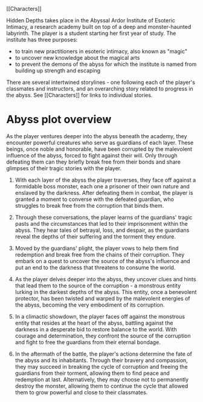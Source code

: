 [[Characters]]

Hidden Depths takes place in the Abyssal Ardor Institute of Esoteric Intimacy, a research academy built on top of a deep and monster-haunted labyrinth. The player is a student starting her first year of study. The institute has three purposes: 
- to train new practitioners in esoteric intimacy, also known as "magic"
- to uncover new knowledge about the magical arts
- to prevent the demons of the abyss for which the institute is named from building up strength and escaping

There are several intertwined storylines - one following each of the player's classmates and instructors, and an overarching story related to progress in the abyss. See [[Characters]] for links to individual stories.

# Abyss plot overview
As the player ventures deeper into the abyss beneath the academy, they encounter powerful creatures who serve as guardians of each layer. These beings, once noble and honorable, have been corrupted by the malevolent influence of the abyss, forced to fight against their will. Only through defeating them can they briefly break free from their bonds and share glimpses of their tragic stories with the player.

1. With each layer of the abyss the player traverses, they face off against a formidable boss monster, each one a prisoner of their own nature and enslaved by the darkness. After defeating them in combat, the player is granted a moment to converse with the defeated guardian, who struggles to break free from the corruption that binds them.
    
2. Through these conversations, the player learns of the guardians' tragic pasts and the circumstances that led to their imprisonment within the abyss. They hear tales of betrayal, loss, and despair, as the guardians reveal the depths of their suffering and the torment they endure.
    
3. Moved by the guardians' plight, the player vows to help them find redemption and break free from the chains of their corruption. They embark on a quest to uncover the source of the abyss's influence and put an end to the darkness that threatens to consume the world.
    
4. As the player delves deeper into the abyss, they uncover clues and hints that lead them to the source of the corruption - a monstrous entity lurking in the darkest depths of the abyss. This entity, once a benevolent protector, has been twisted and warped by the malevolent energies of the abyss, becoming the very embodiment of its corruption.
    
5. In a climactic showdown, the player faces off against the monstrous entity that resides at the heart of the abyss, battling against the darkness in a desperate bid to restore balance to the world. With courage and determination, they confront the source of the corruption and fight to free the guardians from their eternal bondage.
    
6. In the aftermath of the battle, the player's actions determine the fate of the abyss and its inhabitants. Through their bravery and compassion, they may succeed in breaking the cycle of corruption and freeing the guardians from their torment, allowing them to find peace and redemption at last. Alternatively, they may choose not to permanently destroy the monster, allowing them to continue the cycle that allowed them to grow powerful and close to their classmates.